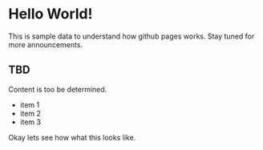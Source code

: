 # Hello World!

This is sample data to understand how github pages works.  Stay tuned for more announcements.

## TBD 

Content is too be determined. 

* item 1
* item 2
* item 3

Okay lets see how what this looks like.

